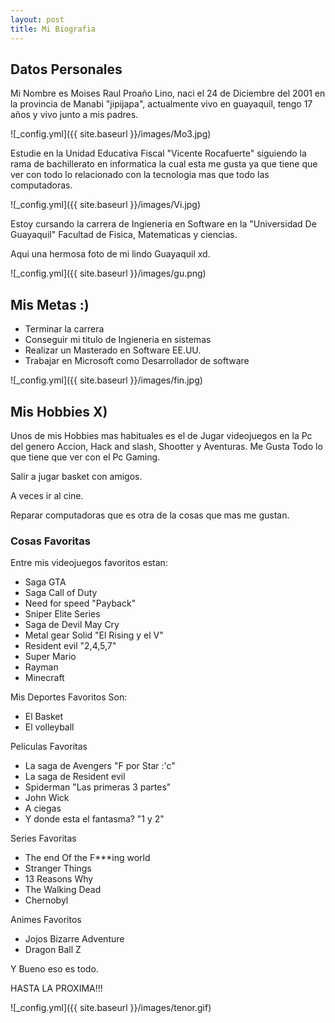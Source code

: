 ```yaml
---
layout: post
title: Mi Biografia
---
```


## Datos Personales
Mi Nombre es Moises Raul Proaño Lino, naci el 24 de Diciembre del 2001 en la provincia de Manabi "jipijapa", actualmente vivo en guayaquil, tengo 17 años y vivo junto a mis padres.

![_config.yml]({{ site.baseurl }}/images/Mo3.jpg)


Estudie en la Unidad Educativa Fiscal "Vicente Rocafuerte" siguiendo la rama de bachillerato en informatica la cual esta me gusta ya que tiene que ver con todo lo relacionado con la tecnologia mas que todo las computadoras.

![_config.yml]({{ site.baseurl }}/images/Vi.jpg)


Estoy cursando la carrera de Ingieneria en Software en la "Universidad De Guayaquil" Facultad de Fisica, Matematicas y ciencias.

Aqui una hermosa foto de mi lindo Guayaquil xd.

![_config.yml]({{ site.baseurl }}/images/gu.png)



## Mis Metas :)
* Terminar la carrera
* Conseguir mi titulo de Ingieneria en sistemas
* Realizar un Masterado en Software EE.UU.
* Trabajar en Microsoft como Desarrollador de software

![_config.yml]({{ site.baseurl }}/images/fin.jpg)


## Mis Hobbies X)
Unos de mis Hobbies mas habituales es el de Jugar videojuegos en la Pc del genero Accion, Hack and slash, Shootter y Aventuras.
Me Gusta Todo lo que tiene que ver con el Pc Gaming.

Salir a jugar basket con amigos.

A veces ir al cine.

Reparar computadoras que es otra de la cosas que mas me gustan.

### Cosas Favoritas

Entre mis videojuegos favoritos estan:
* Saga GTA
* Saga Call of Duty
* Need for speed "Payback"
* Sniper Elite Series
* Saga de Devil May Cry
* Metal gear Solid "El Rising y el V"
* Resident evil "2,4,5,7"
* Super Mario
* Rayman
* Minecraft

Mis Deportes Favoritos Son:
* El Basket
* El volleyball

Peliculas Favoritas
* La saga de Avengers "F por Star :'c"
* La saga de Resident evil
* Spiderman "Las primeras 3 partes"
* John Wick
* A ciegas
* Y donde esta el fantasma? "1 y 2"

Series Favoritas
* The end Of the F***ing world
* Stranger Things
* 13 Reasons Why
* The Walking Dead
* Chernobyl

Animes Favoritos
* Jojos Bizarre Adventure
* Dragon Ball Z


 Y Bueno eso es todo.

HASTA LA PROXIMA!!!



![_config.yml]({{ site.baseurl }}/images/tenor.gif)

